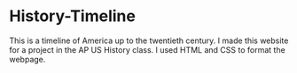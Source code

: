 # History-Timeline
This is a timeline of America up to the twentieth century. I made this website for a project in the AP US History class. I used HTML and 
CSS to format the webpage. 
